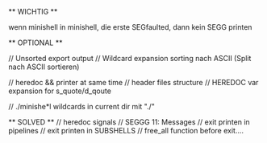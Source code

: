 ** WICHTIG **

wenn minishell in minishell, die erste SEGfaulted, dann kein SEGG printen

** OPTIONAL **

// Unsorted export output
// Wildcard expansion sorting nach ASCII (Split nach ASCII sortieren)

// heredoc && printer at same time
// header files structure
// HEREDOC var expansion for s_quote/d_qoute

// ./minishe*l wildcards in current dir mit "./"


** SOLVED **
// heredoc signals
// SEGGG 11: Messages
// exit printen in pipelines
// exit printen in SUBSHELLS
// free_all function before exit....

